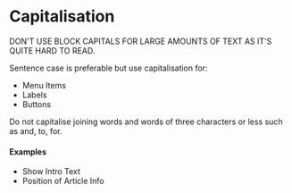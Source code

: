 # Capitalisation
DON'T USE BLOCK CAPITALS FOR LARGE AMOUNTS OF TEXT AS IT'S QUITE HARD TO READ.

Sentence case is preferable but use capitalisation for:

* Menu Items
* Labels
* Buttons

Do not capitalise joining words and words of three characters or less such as and, to, for.

#### Examples
* Show Intro Text
* Position of Article Info
